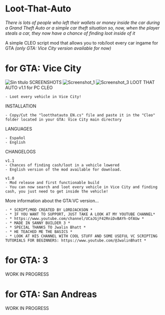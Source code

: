 # Loot-That-Auto
*There is lots of people who left their wallets or money inside the car during a Grand Theft Auto or a simple car theft situation so, now, when the player steals a car, they now have a chance of finding loot inside of it*

A simple CLEO script mod that allows you to rob/loot every car ingame for GTA 
*(only GTA: Vice City version available for now)*
# for GTA: Vice City
![Sin título](https://github.com/user-attachments/assets/b65168c2-c4e8-47e7-8c41-bb31e7883863)
SCREENSHOTS
![Screenshot_1](https://github.com/user-attachments/assets/42172043-b1b9-4674-9102-c2d196203bc7)
![Screenshot_3](https://github.com/user-attachments/assets/faa24cfc-b81b-452d-a2a3-c7bc88e17622)
LOOT THAT AUTO v1.1 for PC CLEO

	- Loot every vehicle in Vice City!

INSTALLATION

	- Copy/Cut the "lootthatauto_EN.cs" file and paste it in the "Cleo" folder located in your GTA: Vice City main directory
LANGUAGES

	- Español
 	- English	
 
CHANGELOGS

	v1.1
	- Chances of finding cash/loot in a vehicle lowered
	- English version of the mod available for download.
	
	v1.0
	- Mod release and first functionable build
	- You can now search and loot every vehicle in Vice City and finding cash, you just need to get inside the vehicle!
More information about the GTA:VC version...	

	- * SCRIPT/MOD CREATED BY LORDJACKSON *
	- * IF YOU WANT TO SUPPORT, JUST TAKE A LOOK AT MY YOUTUBE CHANNEL*
	- * https://www.youtube.com/channel/UCaJGjF42RniDvBAYh-OfAUw * 
	- * MADE IN SANNY BUILDER 3 *
	- * SPECIAL THANKS TO Jwalin Bhatt *
	- * HE TEACHED ME THE BASICS *
	- * LOOK AT HIS CHANNEL WITH COOL STUFF AND SOME USEFUL VC SCRIPTING TUTORIALS FOR BEGINNERS: https://www.youtube.com/@JwalinBhatt *
 
# for GTA: 3
WORK IN PROGRESS
# for GTA: San Andreas
WORK IN PROGRESS



